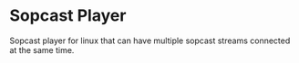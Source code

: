 # Sopcast Player

Sopcast player for linux that can have multiple sopcast streams connected at the same time.

